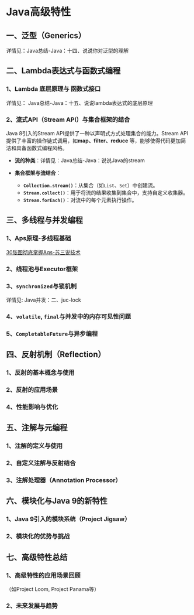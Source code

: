 # Java高级特性

## 一、泛型（Generics）

详情见：<RouteLink to="/interview/0_java#十四、说说你对泛型的理解">Java总结-Java：十四、说说你对泛型的理解</RouteLink>

## 二、Lambda表达式与函数式编程

### 1、Lambda 底层原理与 函数式接口

详情见：<RouteLink to="/interview/0_java#十五、说说-lambda-表达式的底层原理">
Java总结-Java：十五、说说lambda表达式的底层原理</RouteLink>

### 2、流式API（Stream API）与集合框架的结合

Java 8引入的Stream API提供了一种以声明式方式处理集合的能力。Stream API提供了丰富的操作链式调用，如**map、filter、reduce**
等，能够使得代码更加简洁和具备函数式编程风格。

- **流的种类**：详情见：<RouteLink to="/interview/0_java#十六、说说java的stream">Java总结-Java：说说Java的stream</RouteLink>

- **集合框架与流结合**：
    - **`Collection.stream()`**：从集合（如`List`、`Set`）中创建流。
    - **`Stream.collect()`**：用于将流的结果收集到集合中，支持自定义收集器。
    - **`Stream.forEach()`**：对流中的每个元素执行操作。

## 三、多线程与并发编程

### 1、Aps原理-多线程基础

[30张图彻底掌握Aqs-苏三说技术](https://mp.weixin.qq.com/s/kvmX6-Iz38mG5907itEb2w)

### 2、线程池与Executor框架

### 3、`synchronized`与锁机制

详情见: <RouteLink to="/concurrent/0_concurrent#二、juc-lock">Java并发：二、juc-lock</RouteLink>

### 4、`volatile`, `final`与并发中的内存可见性问题

### 5、`CompletableFuture`与异步编程

## 四、反射机制（Reflection）

### 1、反射的基本概念与使用

### 2、反射的应用场景

### 4、性能影响与优化

## 五、注解与元编程

### 1、注解的定义与使用

### 2、自定义注解与反射结合

### 3、注解处理器（Annotation Processor）

## 六、模块化与Java 9的新特性

### 1、Java 9引入的模块系统（Project Jigsaw）

### 2、模块化的优势与挑战

## 七、高级特性总结

### 1、高级特性的应用场景回顾

（如Project Loom, Project Panama等）

### 2、未来发展与趋势

